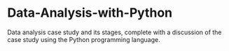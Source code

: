 # Data-Analysis-with-Python
Data analysis case study and its stages, complete with a discussion of the case study using the Python programming language.
